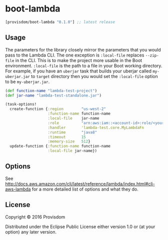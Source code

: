 # boot-lambda

[](dependency)
```clojure
[provisdom/boot-lambda "0.1.0"] ;; latest release
```
[](/dependency)

## Usage

The parameters for the library closely mirror the parameters that you would pass to
the Lambda CLI. The one exception is `:local-file` replaces `--zip-file` in the CLI.
This is to make the project more usable in the Boot environment. `:local-file` is 
the path to a file in your Boot working directory. For example, if you have an 
`uberjar` task that builds your uberjar called `my-uberjar.jar` to `target` directory
then you would set the `:local-file` option to be `my-uberjar.jar`.

```clojure
(def function-name "lambda-test-project")
(def jar-name "lambda-test-standalone.jar")

(task-options!
  create-function {:region        "us-west-2"
                   :function-name function-name
                   :local-file    jar-name
                   :role          "arn:aws:iam::<account-id>:role/<your-role>"
                   :handler       'lambda-test.core.MyLambdaFn
                   :runtime       "java8"
                   :timeout       15
                   :memory-size   512}
  update-function {:function-name function-name
                   :local-file jar-name})
```

## Options

See http://docs.aws.amazon.com/cli/latest/reference/lambda/index.html#cli-aws-lambda 
for a more detailed list of options and what they do.

## License

Copyright © 2016 Provisdom

Distributed under the Eclipse Public License either version 1.0 or (at
your option) any later version.
